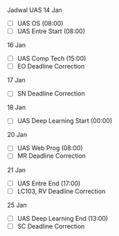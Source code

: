 Jadwal UAS
14 Jan 
- [ ] UAS OS (08:00)
- [ ] UAS Entre Start (08:00)

16 Jan
- [ ] UAS Comp Tech (15:00)
- [ ] EO Deadline Correction 

17 Jan
- [ ] SN Deadline Correction

18 Jan
- [ ] UAS Deep Learning Start (00:00)

20 Jan
- [ ] UAS Web Prog (08:00)
- [ ] MR Deadline Correction

21 Jan
- [ ] UAS Entre End (17:00)
- [ ] LC103, RV Deadline Correction

25 Jan
- [ ] UAS Deep Learning End (13:00)
- [ ] SC Deadline Correction
